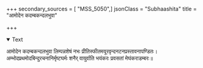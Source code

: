 +++
secondary_sources = [ "MSS_5050",]
jsonClass = "Subhaashita"
title = "आमोदेन कदम्बकन्दलभुवा"

+++

<details open><summary>Text</summary>

आमोदेन कदम्बकन्दलभुवा लिम्पन्नशेषं नभः प्रीतिस्फीतमयूरवृन्दनटनप्रस्तावनापण्डितः।  
अम्भोदप्रथमोदबिन्दुरचनानिर्मृष्टघर्मः शनैर् वायुर्वाति भयंकरः प्रवसतां मेघंकराडम्बरः॥
</details>
